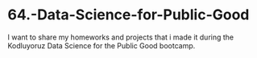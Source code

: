 # 64.-Data-Science-for-Public-Good
I want to share my homeworks and projects that i made it during the Kodluyoruz Data Science for the Public Good bootcamp.
